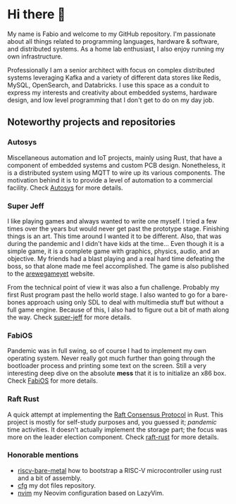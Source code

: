 <!-- vim: set tw=80: -->

# Hi there 👋

My name is Fabio and welcome to my GitHub repository. I'm passionate about all
things related to programming languages, hardware & software, and distributed
systems. As a home lab enthusiast, I also enjoy running my own infrastructure.

Professionally I am a senior architect with focus on complex distributed systems
leveraging Kafka and a variety of different data stores like Redis, MySQL,
OpenSearch, and Databricks. I use this space as a conduit to express my
interests and creativity about embedded systems, hardware design, and low level
programming that I don't get to do on my day job.

## Noteworthy projects and repositories

### Autosys

Miscellaneous automation and IoT projects, mainly using Rust, that have a
component of embedded systems and custom PCB design. Nonetheless, it is a
distributed system using MQTT to wire up its various components. The motivation
behind it is to provide a level of automation to a commercial facility. Check
[Autosys](https://github.com/fabiojmendes/Autosys) for more details.

### Super Jeff

I like playing games and always wanted to write one myself. I tried a few times
over the years but would never get past the prototype stage. Finishing things is
an art. This time around I wanted it to be different. Also, that was during the
pandemic and I didn't have kids at the time… Even though it is a simple game, it
is a complete game with graphics, physics, audio, and an objective. My friends
had a blast playing and a real hard time defeating the boss, so that alone made
me feel accomplished. The game is also published to the
[arewegameyet](https://arewegameyet.rs/games/platformer/#super-jeff) website.

From the technical point of view it was also a fun challenge. Probably my first
Rust program past the hello world stage. I also wanted to go for a bare-bones
approach using only SDL to deal with multimedia stuff but without a full game
engine. Because of this, I also had to figure out a bit of math along the way.
Check [super-jeff](https://github.com/fabiojmendes/super-jeff) for more details.

### FabiOS

Pandemic was in full swing, so of course I had to implement my own operating
system. Never really got much further than going through the bootloader process
and printing some text on the screen. Still a very interesting deep dive on the
absolute **mess** that it is to initialize an x86 box. Check
[FabiOS](https://github.com/fabiojmendes/FabiOS) for more details.

### Raft Rust

A quick attempt at implementing the
[Raft Consensus Protocol](https://en.wikipedia.org/wiki/Raft_(algorithm)) in
Rust. This project is mostly for self-study purposes and, you guessed it;
_pandemic_ time activities. It doesn't actually implement the storage part; the
focus was more on the leader election component. Check
[raft-rust](https://github.com/fabiojmendes/raft-rust) for more details.

### Honorable mentions

- [riscv-bare-metal](https://github.com/fabiojmendes/riscv-bare-metal) how to
  bootstrap a RISC-V microcontroller using rust and a bit of assembly.
- [cfg](https://github.com/fabiojmendes/cfg) my dot files repository.
- [nvim](https://github.com/fabiojmendes/nvim) my Neovim configuration based on
  LazyVim.
